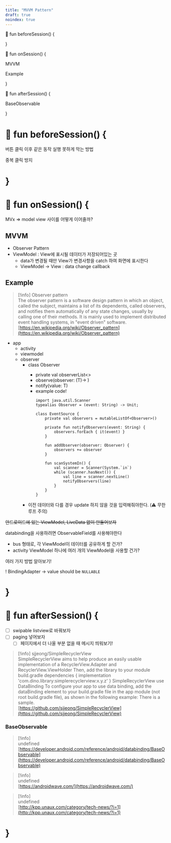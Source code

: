 ```yaml
---
title: "MVVM Pattern"
draft: true
noindex: true
---
```


🙈 fun beforeSession() {

}

🙊 fun onSession() {

MVVM

Example

}

🐒 fun afterSession() {

BaseObservable

}

# 🙈 fun beforeSession() {

버튼 클릭 이후 같은 동작 실행 못하게 막는 방법

중복 클릭 방지

# }

# 🙊 fun onSession() {

MVx ⇒ model view 사이를 어떻게 이어줄까?

## MVVM

- Observer Pattern
- ViewModel : View에 표시될 데이터가 저장되어있는 곳
    - data가 변경될 때만 View가 변경사항을 catch 하여 화면에 표시한다
    - ViewModel → View : data change callback

## Example

> [!info] Observer pattern  
> The observer pattern is a software design pattern in which an object, called the subject, maintains a list of its dependents, called observers, and notifies them automatically of any state changes, usually by calling one of their methods. It is mainly used to implement distributed event handling systems, in "event driven" software.  
> [https://en.wikipedia.org/wiki/Observer_pattern](https://en.wikipedia.org/wiki/Observer_pattern)

- app
    - activity
    - viewmodel
    - observer
        - class Observer<T>
            - private val observerList<>
            - observe(observer: (T)→ )
            - notify(value: T)
            - example code!
                ```
                import java.util.Scanner
                typealias Observer = (event: String) -> Unit;
                
                class EventSource {
                    private val observers = mutableListOf<Observer>()
                
                    private fun notifyObservers(event: String) {
                        observers.forEach { it(event) }
                    }
                
                    fun addObserver(observer: Observer) {
                        observers += observer
                    }
                
                    fun scanSystemIn() {
                        val scanner = Scanner(System.`in`)
                        while (scanner.hasNext()) {
                            val line = scanner.nextLine()
                            notifyObservers(line)
                        }
                    }
                }
                ```
        - 이전 데이터와 다를 경우 update 하지 않을 것을 입력해줘야한다. (⚠️ 무한루프 주의)

~~안드로이드에 있는 ViewModel, LiveData 없이 만들어보자~~

databinding을 사용하려면 ObservableField를 사용해야한다

- bus 형태로, 각 ViewModel이 데이터를 공유하게 할 건가?
- activity ViewModel 하나에 여러 개의 ViewModel을 사용할 건가?

여러 가지 방법 알아보기!

! BindingAdapter → value should be `NULLABLE`

# }

# 🐒 fun afterSession() {

- [ ] swipable listview로 바꿔보자
- [ ] paging 넣어보자
    - [ ] 페이지에서 더 나올 부분 없을 때 메시지 띄워보기!

> [!info] sjjeong/SimpleRecyclerView  
> SimpleRecyclerView aims to help produce an easily usable implementation of a RecyclerView.Adapter and RecyclerView.ViewHolder Then, add the library to your module build.gradle dependencies { implementation 'com.dino.library:simplerecyclerview:x.y.z' } SimpleRecyclerView use DataBinding To configure your app to use data binding, add the dataBinding element to your build.gradle file in the app module (not root build.gradle file), as shown in the following example: There is a sample.  
> [https://github.com/sjjeong/SimpleRecyclerView](https://github.com/sjjeong/SimpleRecyclerView)

### BaseObservable

> [!info]  
> undefined  
> [https://developer.android.com/reference/android/databinding/BaseObservable](https://developer.android.com/reference/android/databinding/BaseObservable)

> [!info]  
> undefined  
> [https://androidwave.com/](https://androidwave.com/)

> [!info]  
> undefined  
> [http://kpp.unaux.com/category/tech-news/?i=1](http://kpp.unaux.com/category/tech-news/?i=1)

# }